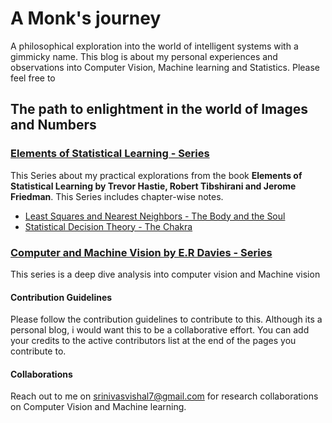 # A Monk's journey

A philosophical exploration into the world of intelligent systems with a gimmicky name. This blog is about my personal experiences and observations into Computer Vision, Machine learning and Statistics. Please feel free to 

## The path to enlightment in the world of Images and Numbers

### [Elements of Statistical Learning - Series](https://vi-sri.github.io/eosl/statistics)

This Series about my practical explorations from the book **Elements of Statistical Learning by Trevor Hastie, Robert Tibshirani and Jerome Friedman**. This Series includes chapter-wise notes.

  - [Least Squares and Nearest Neighbors - The Body and the Soul](https://vi-sri.github.io/eosl/statistics-1)
  - [Statistical Decision Theory - The Chakra](https://vi-sri.github.io/eosl/statistics-2)

### [Computer and Machine Vision by E.R Davies - Series](https://vi-sri.github.io/cmv/cmv)

This series is a deep dive analysis into computer vision and Machine vision

#### Contribution Guidelines

Please follow the contribution guidelines to contribute to this. Although its a personal blog, i would want this to be a collaborative effort. You can add your credits to the active contributors list at the end of the pages you contribute to.

#### Collaborations

Reach out to me on srinivasvishal7@gmail.com for research collaborations on Computer Vision and Machine learning.
